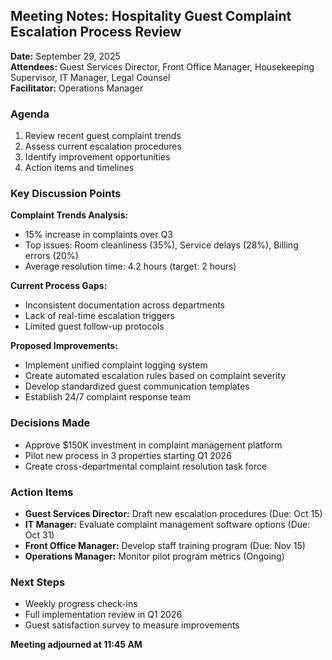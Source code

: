 ## Meeting Notes: Hospitality Guest Complaint Escalation Process Review

**Date:** September 29, 2025  
**Attendees:** Guest Services Director, Front Office Manager, Housekeeping Supervisor, IT Manager, Legal Counsel  
**Facilitator:** Operations Manager  

### Agenda
1. Review recent guest complaint trends
2. Assess current escalation procedures
3. Identify improvement opportunities
4. Action items and timelines

### Key Discussion Points

**Complaint Trends Analysis:**
- 15% increase in complaints over Q3
- Top issues: Room cleanliness (35%), Service delays (28%), Billing errors (20%)
- Average resolution time: 4.2 hours (target: 2 hours)

**Current Process Gaps:**
- Inconsistent documentation across departments
- Lack of real-time escalation triggers
- Limited guest follow-up protocols

**Proposed Improvements:**
- Implement unified complaint logging system
- Create automated escalation rules based on complaint severity
- Develop standardized guest communication templates
- Establish 24/7 complaint response team

### Decisions Made
- Approve $150K investment in complaint management platform
- Pilot new process in 3 properties starting Q1 2026
- Create cross-departmental complaint resolution task force

### Action Items
- **Guest Services Director:** Draft new escalation procedures (Due: Oct 15)
- **IT Manager:** Evaluate complaint management software options (Due: Oct 31)
- **Front Office Manager:** Develop staff training program (Due: Nov 15)
- **Operations Manager:** Monitor pilot program metrics (Ongoing)

### Next Steps
- Weekly progress check-ins
- Full implementation review in Q1 2026
- Guest satisfaction survey to measure improvements

**Meeting adjourned at 11:45 AM**